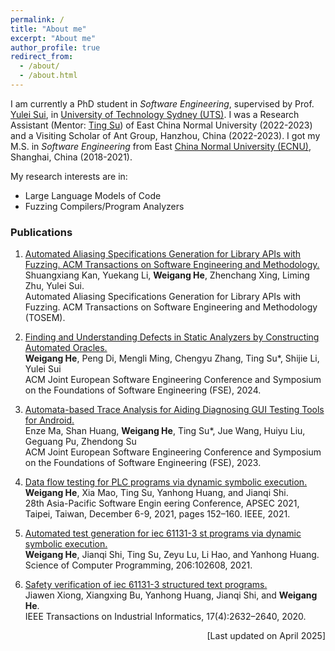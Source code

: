 ```yaml
---
permalink: /
title: "About me"
excerpt: "About me"
author_profile: true
redirect_from: 
  - /about/
  - /about.html
---
```

I am currently a PhD student in *Software Engineering*, supervised by Prof. [Yulei Sui](https://yuleisui.github.io/), in [ University of Technology Sydney (UTS)](https://www.uts.edu.au/). 
I was a Research Assistant (Mentor: [Ting Su](https://tingsu.github.io/)) of East China Normal University (2022-2023) and a Visiting Scholar of Ant Group, Hanzhou, China (2022-2023). I got my M.S. in *Software Engineering* from East [China Normal University (ECNU)](https://english.ecnu.edu.cn/), Shanghai, China (2018-2021).


<!-- <p align="center" > <b> <i> <big> "To err is human, but to really foul things up you need a computer." </big> </i></b></p>
<p align="right"> - Paul R. Ehrlich </p> -->

My research interests are in: 
- Large Language Models of Code
- Fuzzing Compilers/Program Analyzers

<!-- ### Research Programs
#### Testing Static Analysis Tools. (Mar.2022 – Aug.2023)
Aims to design an effective fuzzing test scheme to automatically find false negatives, false positives and tool crash defects of the static analysis tools within Ant group and Alibaba.

#### [Aiding Diagnosing Automated GUI Testing Tools for Android.](https://github.com/the-themis-benchmarks/home/tree/industrial_tools_evaluation) (Jul.2021 – Aug.2022)
Design and implementation of a tool to automatically instrument benchmarking apps and measure the
testing effects of automated testing tool on the benchmark.

#### [Automated Test Case Generation for PLC Programs.](https://github.com/Geoffrey1014/ST_DSE) (Jul.2019 – Jun.2021)
Design and implementation of algorithms to generate high-coverage unit test cases of PLC program for control flow and data flow coverage criteria based on dynamic symbolic execution. -->

<!-- #### Translation from the Simulink Model to the NuSVM Model. (Feb.2020 – Oct.2020)
Implementation of a tool to automatically translate airborne Simulink models to the NuSVM models to verify specifications.

#### Formal Analysis and Verification of Airborne Software Based on DO-333. (Nov.2018 – May.2019)
Utilizing the Air Data Computer software as the research object and applying different formal methods to verify software life-cycle artifacts to illustrate the formal methods and tools available in the verification process of airborne software. -->


### Publications
1. [Automated Aliasing Specifications Generation for Library APIs with Fuzzing. ACM Transactions on Software Engineering and Methodology.]()<br>Shuangxiang Kan, Yuekang Li, **Weigang He**, Zhenchang Xing, Liming Zhu, Yulei Sui.<br> Automated Aliasing Specifications Generation for Library APIs with Fuzzing. ACM Transactions on Software Engineering and Methodology (TOSEM).
   
2. [Finding and Understanding Defects in Static Analyzers by Constructing Automated Oracles.](https://tingsu.github.io/files/fse24-sa-find-bugs.pdf)  <br>
**Weigang He**, Peng Di, Mengli Ming, Chengyu Zhang, Ting Su*, Shijie Li, Yulei Sui  <br>
ACM Joint European Software Engineering Conference and Symposium on the Foundations of Software Engineering (FSE), 2024.

1. [Automata-based Trace Analysis for Aiding Diagnosing GUI Testing Tools for Android.](https://tingsu.github.io/files/fse23-DDroid.pdf)  <br>
Enze Ma, Shan Huang, **Weigang He**, Ting Su*, Jue Wang, Huiyu Liu, Geguang Pu, Zhendong Su  <br>
ACM Joint European Software Engineering Conference and Symposium on the Foundations of Software Engineering (FSE), 2023.

1. [Data flow testing for PLC programs via dynamic symbolic execution.](https://ieeexplore.ieee.org/document/9712019)  <br>
**Weigang He**, Xia Mao, Ting Su, Yanhong Huang, and Jianqi Shi. <br>
28th Asia-Pacific Software Engin eering Conference, APSEC 2021, Taipei, Taiwan, December 6-9, 2021, pages 152–160. IEEE, 2021.

1. [Automated test generation for iec 61131-3 st programs via dynamic symbolic execution.](https://www.sciencedirect.com/science/article/pii/S0167642321000010)<br>
   **Weigang He**, Jianqi Shi, Ting Su, Zeyu Lu, Li Hao, and Yanhong Huang. <br>
   Science of Computer Programming, 206:102608, 2021.

2. [Safety verification of iec 61131-3 structured text programs.](https://ieeexplore.ieee.org/document/9107345) <br>
   Jiawen Xiong, Xiangxing Bu, Yanhong Huang, Jianqi Shi, and **Weigang He**. <br>
   IEEE Transactions on Industrial Informatics, 17(4):2632–2640, 2020.


<p align="right"> [Last updated on April 2025] </p>



